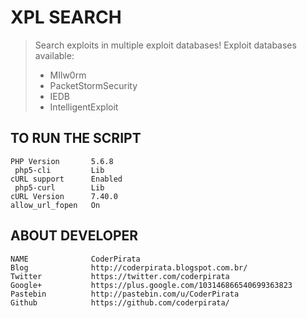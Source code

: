 XPL SEARCH
===============
>Search exploits in multiple exploit databases!
>Exploit databases available:
>* MIlw0rm
>* PacketStormSecurity
>* IEDB
>* IntelligentExploit


TO RUN THE SCRIPT
----
```
PHP Version       5.6.8
 php5-cli         Lib
cURL support      Enabled
 php5-curl        Lib
cURL Version      7.40.0
allow_url_fopen   On
```

ABOUT DEVELOPER
----
```
NAME              CoderPirata
Blog              http://coderpirata.blogspot.com.br/
Twitter           https://twitter.com/coderpirata
Google+           https://plus.google.com/103146866540699363823
Pastebin          http://pastebin.com/u/CoderPirata
Github            https://github.com/coderpirata/
```

